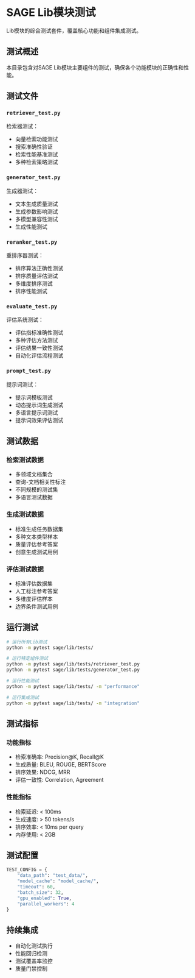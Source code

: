 # SAGE Lib模块测试

Lib模块的综合测试套件，覆盖核心功能和组件集成测试。

## 测试概述

本目录包含对SAGE Lib模块主要组件的测试，确保各个功能模块的正确性和性能。

## 测试文件

### `retriever_test.py`
检索器测试：
- 向量检索功能测试
- 搜索准确性验证
- 检索性能基准测试
- 多种检索策略测试

### `generator_test.py`
生成器测试：
- 文本生成质量测试
- 生成参数影响测试
- 多模型兼容性测试
- 生成性能测试

### `reranker_test.py`
重排序器测试：
- 排序算法正确性测试
- 排序质量评估测试
- 多维度排序测试
- 排序性能测试

### `evaluate_test.py`
评估系统测试：
- 评估指标准确性测试
- 多种评估方法测试
- 评估结果一致性测试
- 自动化评估流程测试

### `prompt_test.py`
提示词测试：
- 提示词模板测试
- 动态提示词生成测试
- 多语言提示词测试
- 提示词效果评估测试

## 测试数据

### 检索测试数据
- 多领域文档集合
- 查询-文档相关性标注
- 不同规模的测试集
- 多语言测试数据

### 生成测试数据
- 标准生成任务数据集
- 多种文本类型样本
- 质量评估参考答案
- 创意生成测试用例

### 评估测试数据
- 标准评估数据集
- 人工标注参考答案
- 多维度评估样本
- 边界条件测试用例

## 运行测试

```bash
# 运行所有Lib测试
python -m pytest sage/lib/tests/

# 运行特定组件测试
python -m pytest sage/lib/tests/retriever_test.py
python -m pytest sage/lib/tests/generator_test.py

# 运行性能测试
python -m pytest sage/lib/tests/ -m "performance"

# 运行集成测试
python -m pytest sage/lib/tests/ -m "integration"
```

## 测试指标

### 功能指标
- 检索准确率: Precision@K, Recall@K
- 生成质量: BLEU, ROUGE, BERTScore
- 排序效果: NDCG, MRR
- 评估一致性: Correlation, Agreement

### 性能指标
- 检索延迟: < 100ms
- 生成速度: > 50 tokens/s
- 排序效率: < 10ms per query
- 内存使用: < 2GB

## 测试配置

```python
TEST_CONFIG = {
    "data_path": "test_data/",
    "model_cache": "model_cache/",
    "timeout": 60,
    "batch_size": 32,
    "gpu_enabled": True,
    "parallel_workers": 4
}
```

## 持续集成

- 自动化测试执行
- 性能回归检测
- 测试覆盖率监控
- 质量门禁控制
